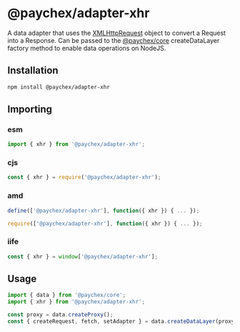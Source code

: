 # @paychex/adapter-xhr

A data adapter that uses the [XMLHttpRequest](https://xhr.spec.whatwg.org/) object to convert a Request into a Response. Can be passed to the [@paychex/core](https://github.com/paychex/core) createDataLayer factory method to enable data operations on NodeJS.

## Installation

```bash
npm install @paychex/adapter-xhr
```

## Importing

### esm

```js
import { xhr } from '@paychex/adapter-xhr';
```

### cjs

```js
const { xhr } = require('@paychex/adapter-xhr');
```

### amd

```js
define(['@paychex/adapter-xhr'], function({ xhr }) { ... });
```

```js
require(['@paychex/adapter-xhr'], function({ xhr }) { ... });
```

### iife

```js
const { xhr } = window['@paychex/adapter-xhr'];
```

## Usage

```js
import { data } from '@paychex/core';
import { xhr } from '@paychex/adapter-xhr';

const proxy = data.createProxy();
const { createRequest, fetch, setAdapter } = data.createDataLayer(proxy, xhr);
```

